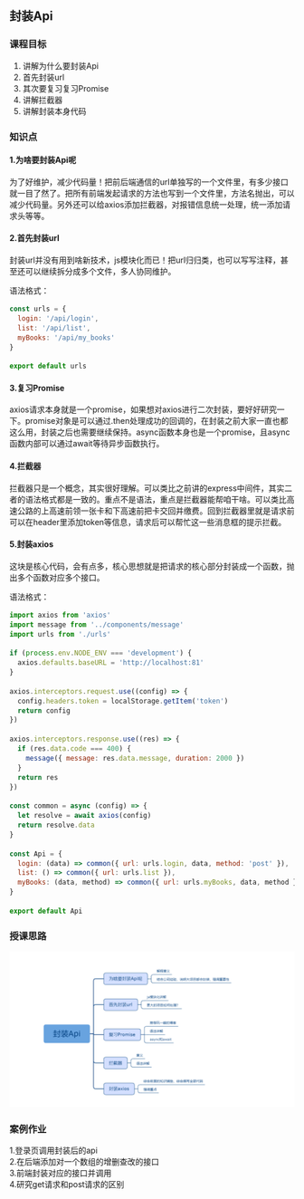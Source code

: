 ## 封装Api

### 课程目标

1. 讲解为什么要封装Api
2. 首先封装url
3. 其次要复习复习Promise
4. 讲解拦截器
5. 讲解封装本身代码

### 知识点

#### 1.为啥要封装Api呢
  为了好维护，减少代码量！把前后端通信的url单独写的一个文件里，有多少接口就一目了然了。把所有前端发起请求的方法也写到一个文件里，方法名抛出，可以减少代码量。另外还可以给axios添加拦截器，对报错信息统一处理，统一添加请求头等等。
  
#### 2.首先封装url
  封装url并没有用到啥新技术，js模块化而已！把url归归类，也可以写写注释，甚至还可以继续拆分成多个文件，多人协同维护。

  语法格式：
```js
const urls = {
  login: '/api/login',
  list: '/api/list',
  myBooks: '/api/my_books'
}

export default urls
```

#### 3.复习Promise
  axios请求本身就是一个promise，如果想对axios进行二次封装，要好好研究一下。promise对象是可以通过.then处理成功的回调的，在封装之前大家一直也都这么用，封装之后也需要继续保持。async函数本身也是一个promise，且async函数内部可以通过await等待异步函数执行。

#### 4.拦截器
  拦截器只是一个概念，其实很好理解。可以类比之前讲的express中间件，其实二者的语法格式都是一致的。重点不是语法，重点是拦截器能帮咱干啥。可以类比高速公路的上高速前领一张卡和下高速前把卡交回并缴费。回到拦截器里就是请求前可以在header里添加token等信息，请求后可以帮忙这一些消息框的提示拦截。

#### 5.封装axios
  这块是核心代码，会有点多，核心思想就是把请求的核心部分封装成一个函数，抛出多个函数对应多个接口。

  语法格式：
```js
import axios from 'axios'
import message from '../components/message'
import urls from './urls'

if (process.env.NODE_ENV === 'development') {
  axios.defaults.baseURL = 'http://localhost:81'
}

axios.interceptors.request.use((config) => {
  config.headers.token = localStorage.getItem('token')
  return config
})

axios.interceptors.response.use((res) => {
  if (res.data.code === 400) {
    message({ message: res.data.message, duration: 2000 })
  }
  return res
})

const common = async (config) => {
  let resolve = await axios(config)
  return resolve.data
}

const Api = {
  login: (data) => common({ url: urls.login, data, method: 'post' }),
  list: () => common({ url: urls.list }),
  myBooks: (data, method) => common({ url: urls.myBooks, data, method })
}

export default Api
```

### 授课思路

![](./images/03封装Api_思路图.png)

### 案例作业

1.登录页调用封装后的api  
2.在后端添加对一个数组的增删查改的接口    
3.前端封装对应的接口并调用  
4.研究get请求和post请求的区别     




